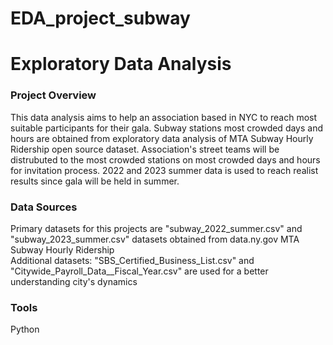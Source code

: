 # EDA_project_subway
# Exploratory Data Analysis 
### Project Overview
This data analysis aims to help an association based in NYC to reach most suitable participants for their gala. Subway stations most crowded days and hours are obtained from exploratory data analysis of MTA Subway Hourly Ridership open source dataset.  Association's street teams will be distrubuted to the most crowded stations on most crowded days and hours for invitation process. 2022 and 2023 summer data is used to reach realist results since gala will be held in summer.
### Data Sources
Primary datasets for this projects are "subway_2022_summer.csv" and "subway_2023_summer.csv" datasets obtained from data.ny.gov MTA Subway Hourly Ridership <br /> 
 Additional datasets: "SBS_Certified_Business_List.csv" and "Citywide_Payroll_Data__Fiscal_Year.csv" are used for a better understanding city's dynamics
### Tools
Python
